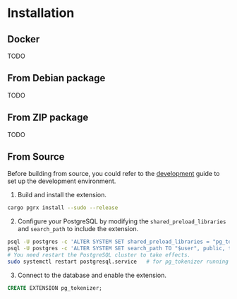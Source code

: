 # Installation

## Docker

TODO

## From Debian package

TODO

## From ZIP package

TODO

## From Source

Before building from source, you could refer to the [development](02-development.md) guide to set up the development environment.

1. Build and install the extension.

```sh
cargo pgrx install --sudo --release
```

2. Configure your PostgreSQL by modifying the `shared_preload_libraries` and `search_path` to include the extension.

```sh
psql -U postgres -c 'ALTER SYSTEM SET shared_preload_libraries = "pg_tokenizer.so"'
psql -U postgres -c 'ALTER SYSTEM SET search_path TO "$user", public, tokenizer_catalog'
# You need restart the PostgreSQL cluster to take effects.
sudo systemctl restart postgresql.service   # for pg_tokenizer running with systemd
```

3. Connect to the database and enable the extension.

```sql
CREATE EXTENSION pg_tokenizer;
```
